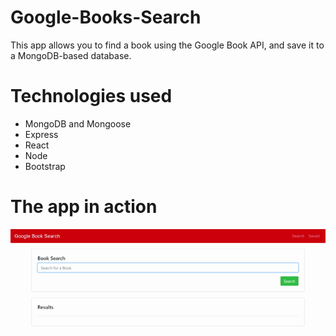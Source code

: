 # Google-Books-Search

This app allows you to find a book using the Google Book API, and save it to a MongoDB-based database.

# Technologies used
- MongoDB  and Mongoose
- Express
- React
- Node
- Bootstrap

# The app in action
![Google Books Saver Demo](readme/Google-Books-Saver.gif)

